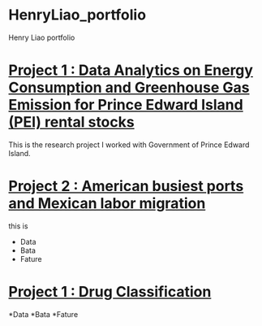 # HenryLiao_portfolio
Henry Liao portfolio


# [Project 1 : Data Analytics on Energy Consumption and Greenhouse Gas Emission for Prince Edward Island (PEI) rental stocks](https://hackmd.io/@WY7WYsMqTwyJzJLs_SoHcQ/rkMAx2ME2)

This is the research project I worked with Government of Prince Edward Island.

# [Project 2 : American busiest ports and Mexican labor migration](https://www.kaggle.com/code/hungenliao/american-busiest-ports-and-mexican-labor-migration)

this is

* Data
* Bata
* Fature

# [Project 1 : Drug Classification](https://www.kaggle.com/code/hungenliao/drugs-classification-eda-ml-knn-rf)

*Data
*Bata
*Fature
